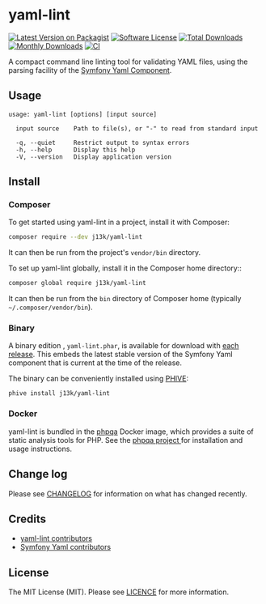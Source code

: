 # yaml-lint

[![Latest Version on Packagist][ico-version]][link-packagist]
[![Software License][ico-license]](LICENSE)
[![Total Downloads][ico-downloads]][link-downloads]
[![Monthly Downloads][ico-downloads-monthly]][link-downloads]
[![CI][ico-github-ci]][link-github-ci]

A compact command line linting tool for validating YAML files, using the parsing facility of
the [Symfony Yaml Component](https://github.com/symfony/yaml).

## Usage

```text
usage: yaml-lint [options] [input source]

  input source    Path to file(s), or "-" to read from standard input

  -q, --quiet     Restrict output to syntax errors
  -h, --help      Display this help
  -V, --version   Display application version
```

## Install

### Composer

To get started using yaml-lint in a project, install it with Composer:

```bash
composer require --dev j13k/yaml-lint
```

It can then be run from the project's `vendor/bin` directory.

To set up yaml-lint globally, install it in the Composer home directory::

```bash
composer global require j13k/yaml-lint
```

It can then be run from the `bin` directory of Composer home (typically  `~/.composer/vendor/bin`).

### Binary

A binary edition , `yaml-lint.phar`, is available for download
with [each release](https://github.com/j13k/yaml-lint/releases). This embeds the latest stable version of the Symfony
Yaml component that is current at the time of the release.

The binary can be conveniently installed using [PHIVE](https://phar.io/):

```
phive install j13k/yaml-lint
```

### Docker

yaml-lint is bundled in the [phpqa](https://hub.docker.com/r/jakzal/phpqa/) Docker image, which provides a suite of
static analysis tools for PHP. See the [phpqa project ](https://github.com/jakzal/phpqa#running-tools) for installation
and usage instructions.

## Change log

Please see [CHANGELOG](CHANGELOG.md) for information on what has changed recently.

## Credits

- [yaml-lint contributors][link-contributors]
- [Symfony Yaml contributors](https://github.com/symfony/yaml/graphs/contributors)

## License

The MIT License (MIT). Please see [LICENCE](LICENSE) for more information.

[ico-version]: https://img.shields.io/packagist/v/j13k/yaml-lint.svg?style=flat-square

[ico-license]: https://img.shields.io/badge/license-MIT-brightgreen.svg?style=flat-square

[ico-downloads]: https://img.shields.io/packagist/dt/j13k/yaml-lint.svg?style=flat-square

[ico-downloads-monthly]: https://poser.pugx.org/j13k/yaml-lint/d/monthly

[ico-github-ci]: https://github.com/j13k/yaml-lint/actions/workflows/ci.yml/badge.svg

[link-packagist]: https://packagist.org/packages/j13k/yaml-lint

[link-downloads]: https://packagist.org/packages/j13k/yaml-lint/stats

[link-contributors]: https://github.com/j13k/yaml-lint/contributors

[link-github-ci]: https://github.com/j13k/yaml-lint/actions/workflows/ci.yml
